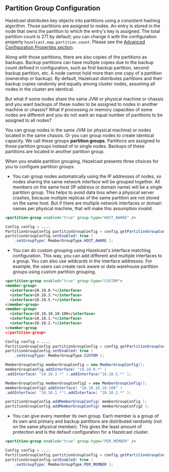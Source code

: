 
## Partition Group Configuration

Hazelcast distributes key objects into partitions using a consistent hashing algorithm. Those partitions are assigned to nodes. An entry is stored in the node that owns the partition to which the entry's key is assigned. The total partition count is 271 by default; you can change it with the configuration property `hazelcast.map.partition.count`. Please see the [Advanced Configuration Properties section](#advanced-configuration-properties).

Along with those partitions, there are also copies of the partitions as backups. Backup partitions can have multiple copies due to the backup count defined in configuration, such as first backup partition, second backup partition, etc. A node cannot hold more than one copy of a partition (ownership or backup). By default, Hazelcast distributes partitions and their backup copies randomly and equally among cluster nodes, assuming all nodes in the cluster are identical.

But what if some nodes share the same JVM or physical machine or chassis and you want backups of these nodes to be assigned to nodes in another machine or chassis? What if processing or memory capacities of some nodes are different and you do not want an equal number of partitions to be assigned to all nodes?

You can group nodes in the same JVM (or physical machine) or nodes located in the same chassis. Or you can group nodes to create identical capacity. We call these groups **partition groups**. Partitions are assigned to those partition groups instead of to single nodes. Backups of these partitions are located in another partition group.

When you enable partition grouping, Hazelcast presents three choices for you to configure partition groups.

-   You can group nodes automatically using the IP addresses of nodes, so nodes sharing the same network interface will be grouped together. All members on the same host (IP address or domain name) will be a single partition group. This helps to avoid data loss when a physical server crashes, because multiple replicas of the same partition are not stored on the same host. But if there are multiple network interfaces or domain names per physical machine, that will make this assumption invalid.

```xml
<partition-group enabled="true" group-type="HOST_AWARE" />
```

```java
Config config = ...;
PartitionGroupConfig partitionGroupConfig = config.getPartitionGroupConfig();
partitionGroupConfig.setEnabled( true )
    .setGroupType( MemberGroupType.HOST_AWARE );
```

-   You can do custom grouping using Hazelcast's interface matching configuration. This way, you can add different and multiple interfaces to a group. You can also use wildcards in the interface addresses. For example, the users can create rack aware or data warehouse partition groups using custom partition grouping.

```xml
<partition-group enabled="true" group-type="CUSTOM">
<member-group>
  <interface>10.10.0.*</interface>
  <interface>10.10.3.*</interface>
  <interface>10.10.5.*</interface>
</member-group>
<member-group>
  <interface>10.10.10.10-100</interface>
  <interface>10.10.1.*</interface>
  <interface>10.10.2.*</interface>
</member-group
</partition-group>
```

```java
Config config = ...;
PartitionGroupConfig partitionGroupConfig = config.getPartitionGroupConfig();
partitionGroupConfig.setEnabled( true )
    .setGroupType( MemberGroupType.CUSTOM );

MemberGroupConfig memberGroupConfig = new MemberGroupConfig();
memberGroupConfig.addInterface( "10.10.0.*" )
.addInterface( "10.10.3.*" ).addInterface("10.10.5.*" );

MemberGroupConfig memberGroupConfig2 = new MemberGroupConfig();
memberGroupConfig2.addInterface( "10.10.10.10-100" )
.addInterface( "10.10.1.*").addInterface( "10.10.2.*" );

partitionGroupConfig.addMemberGroupConfig( memberGroupConfig );
partitionGroupConfig.addMemberGroupConfig( memberGroupConfig2 );
```

-   You can give every member its own group. Each member is a group of its own and primary and backup partitions are distributed randomly (not on the same physical member). This gives the least amount of protection and is the default configuration for a Hazelcast cluster.

```xml
<partition-group enabled="true" group-type="PER_MEMBER" />
```

```java
Config config = ...;
PartitionGroupConfig partitionGroupConfig = config.getPartitionGroupConfig();
partitionGroupConfig.setEnabled( true )
    .setGroupType( MemberGroupType.PER_MEMBER );
```


